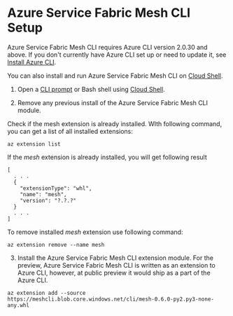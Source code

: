 # Azure Service Fabric Mesh CLI Setup

Azure Service Fabric Mesh CLI requires Azure CLI version 2.0.30 and above. If you don't currently have Azure CLI set up or need to update it, see [Install Azure CLI](https://docs.microsoft.com/en-us/cli/azure/install-azure-cli?view=azure-cli-latest).

You can also install and run Azure Service Fabric Mesh CLI on [Cloud Shell](https://docs.microsoft.com/en-us/azure/cloud-shell/overview).


1. Open a [CLI prompt](https://docs.microsoft.com/en-us/cli/azure/overview?view=azure-cli-latest) or Bash shell using [Cloud Shell](https://docs.microsoft.com/en-us/azure/cloud-shell/overview).

2. Remove any previous install of the Azure Service Fabric Mesh CLI module.

Check if the mesh extension is already installed. WIth following command, you can get a list of all installed extensions:
```cli
az extension list
```

If the *mesh* extension is already installed, you will get following result
```cli
[
  . . .
  {
    "extensionType": "whl",
    "name": "mesh",
    "version": "?.?.?"
  }
  . . .
]
```
To remove installed *mesh* extension use following command:

```cli
az extension remove --name mesh
```

3. Install the Azure Service Fabric Mesh CLI extension module. For the preview, Azure Service Fabric Mesh CLI is written as an extension to Azure CLI, however, at public preview it would ship as a part of the Azure CLI.

```cli
az extension add --source https://meshcli.blob.core.windows.net/cli/mesh-0.6.0-py2.py3-none-any.whl
```
